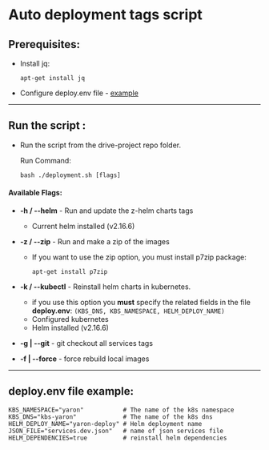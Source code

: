 # Auto deployment tags script

## Prerequisites:

- Install jq: <br>

  ```
  apt-get install jq
  ```
- Configure deploy.env file - [example](#deploy.env-file-example)


---

## Run the script :

- Run the script from the drive-project repo folder.

  Run Command:

  ```
  bash ./deployment.sh [flags]
  ```

#### Available Flags:

- **-h / --helm** - Run and update the z-helm charts tags
  - Current helm installed (v2.16.6)
- **-z / --zip** - Run and make a zip of the images

  - If you want to use the zip option, you must install p7zip package: 
    ```
    apt-get install p7zip 
    ```

- **-k / --kubectl** - Reinstall helm charts in kubernetes.
  - if you use this option you **must** specify the related fields in the file **deploy.env**: `(KBS_DNS, KBS_NAMESPACE, HELM_DEPLOY_NAME)`
  - Configured kubernetes
  - Helm installed (v2.16.6)
- **-g | --git** - git checkout all services tags
- **-f | --force** - force rebuild local images 
---
## deploy.env file example:
```
KBS_NAMESPACE="yaron"           # The name of the k8s namespace
KBS_DNS="kbs-yaron"             # The name of the k8s dns
HELM_DEPLOY_NAME="yaron-deploy" # Helm deployment name
JSON_FILE="services.dev.json"   # name of json services file
HELM_DEPENDENCIES=true          # reinstall helm dependencies

```
